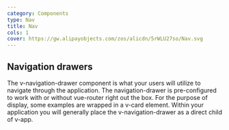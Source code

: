 ```yaml
---
category: Components
type: Nav
title: Nav
cols: 1
cover: https://gw.alipayobjects.com/zos/alicdn/5rWLU27so/Nav.svg
---
```


## Navigation drawers
The v-navigation-drawer component is what your users will utilize to navigate through the application. The navigation-drawer is pre-configured to work with or without vue-router right out the box. For the purpose of display, some examples are wrapped in a v-card element. Within your application you will generally place the v-navigation-drawer as a direct child of v-app.
